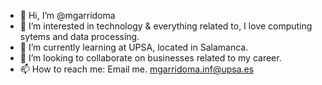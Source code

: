 - 👋 Hi, I’m @mgarridoma
- 👀 I’m interested in technology & everything related to, I love computing sytems and data processing.
- 🌱 I’m currently learning at UPSA, located in Salamanca.
- 💞️ I’m looking to collaborate on businesses related to my career.
- 📫 How to reach me: Email me. mgarridoma.inf@upsa.es
